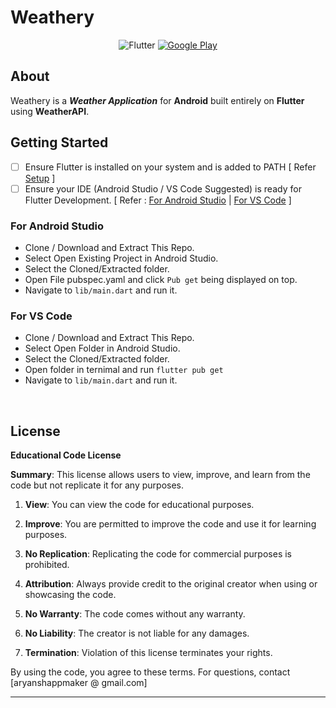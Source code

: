 # Weathery

<center>
  <a ><img alt='Flutter' src='https://img.shields.io/badge/Made_In Flutter-100000?style=for-the-badge&logo=Flutter&logoColor=white&labelColor=32C300&color=007CFF'/></a>
<a href='https://play.google.com/store/apps/details?id=com.CPLLabs.weathery' target="_blank"><img alt='Google Play' src='https://img.shields.io/badge/Available_On PlayStore-100000?style=for-the-badge&logo=Google Play&logoColor=FFFFFF&labelColor=7912FF&color=FB7B3B'/></a>
</center>

## About
Weathery is a ***Weather Application*** for **Android** built entirely on **Flutter** using **WeatherAPI**.

## Getting Started

* [ ] Ensure Flutter is installed on your system and is added to PATH [ Refer [Setup](https://docs.flutter.dev/get-started/install) ]
* [ ] Ensure your IDE (Android Studio / VS Code Suggested) is ready for Flutter Development. [ Refer : [For Android Studio](https://docs.flutter.dev/tools/android-studio) | [For VS Code](https://docs.flutter.dev/tools/vs-code) ]

### For Android Studio
* Clone / Download and Extract This Repo.
* Select Open Existing Project in Android Studio.
* Select the Cloned/Extracted folder.
* Open File pubspec.yaml and click `Pub get` being displayed on top.
* Navigate to `lib/main.dart` and run it.

### For VS Code
* Clone / Download and Extract This Repo.
* Select Open Folder in Android Studio.
* Select the Cloned/Extracted folder.
* Open folder in ternimal and run `flutter pub get`
* Navigate to `lib/main.dart` and run it.
<bR>

## License

**Educational Code License**

**Summary**: This license allows users to view, improve, and learn from the code but not replicate it for any purposes.

1. **View**: You can view the code for educational purposes.

2. **Improve**: You are permitted to improve the code and use it for learning purposes.

3. **No Replication**: Replicating the code for commercial purposes is prohibited.

4. **Attribution**: Always provide credit to the original creator when using or showcasing the code.

5. **No Warranty**: The code comes without any warranty.

6. **No Liability**: The creator is not liable for any damages.

7. **Termination**: Violation of this license terminates your rights.

By using the code, you agree to these terms. For questions, contact  [aryanshappmaker @ gmail.com]

***
